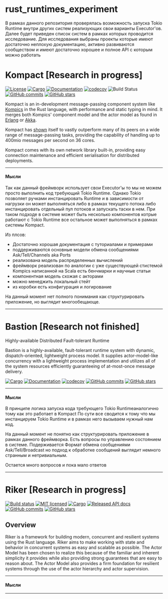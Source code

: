 # rust_runtimes_experiment

В рамках данного репозитория проверялась возможность запуска Tokio Runtime внутри других систем реализующих свои варианты Executor'ов. 
Далее будет приведен список систем в рамках которых проводится исследование. Для исследования выбраны проекты которые 
имеют достаточно неплохую документацию, активно развиваются сообществом и имеют достаточно хорошее и полное API с которым можно работать

Kompact [Research in progress]
=======

[![License](https://img.shields.io/badge/license-MIT-blue.svg)](https://github.com/kompics/kompact)
[![Cargo](https://img.shields.io/crates/v/kompact.svg)](https://crates.io/crates/kompact)
[![Documentation](https://docs.rs/kompact/badge.svg)](https://docs.rs/kompact)
[![codecov](https://codecov.io/gh/kompics/kompact/branch/master/graph/badge.svg?token=NKH34R0CRC)](https://codecov.io/gh/kompics/kompact)
![Build Status](https://github.com/kompics/kompact/workflows/CI/badge.svg)
[![GitHub commits](https://badgen.net/github/commits/kompics/kompact)](https://GitHub.com/kompics/kompact/commit/)
[![GitHub stars](https://img.shields.io/github/stars/kompics/kompact?style=social&label=Star&maxAge=2592000)](https://GitHub.com/kompics/kompact/stargazers/)



Kompact is an in-development message-passing component system like [Kompics](https://kompics.github.io/docs/current/) in the Rust language, with performance and static typing in mind. It merges both Kompics' component model and the actor model as found in [Erlang](http://www.erlang.se/) or [Akka](https://akka.io/).

Kompact has [shown](https://kompics.github.io/kompicsbenches/) itself to vastly outperform many of its peers on a wide range of message-passing tasks, providing the capability of handling up to 400mio messages per second on 36 cores.

Kompact comes with its own network library built-in, providing easy connection maintenance and efficient serialisation for distributed deployments.

---
#### Мысли
Так как данный фреймворк использует свои Executor'ы то мы не можем просто выполнить код требующий Tokio Runtime. Однако 
Tokio позволяет ручками инстанцировать Runtime и в зависимости от нагрузки он может выполняться либо в рамках текущего потока 
либо инстанцировать отдельный пул потоков и запускать таски в нем. При таком подходе в системе может быть несколько компонентов котрые работают 
с Tokio Runtime все остальное может выполняться в рамках системы Kompact.

Из плсов:
- Достаточно хорошая документация с туториалами и примерами
- поддерживаются основные модели обмена сообщениями Ask/Tell/Channels aka Ports
- реализована модель распределенных вычислений
- фреймворк реализован по аналогии с уже существующей стистемой Kompics написанной на Scala есть бенчмарки и научные статьи
- компонентная модель схожая с акторами
- можно менеджить локальный стейт
- из коробки есть конфигурация и логирование 

На данный момент нет полного понимания как структурировать приложение, но выглядит многообещающе.

---


Bastion [Research not finished]
=======

Highly-available Distributed Fault-tolerant Runtime

Bastion is a highly-available, fault-tolerant runtime system with dynamic, dispatch-oriented, lightweight process model. It supplies actor-model-like concurrency with a lightweight process implementation and utilizes all of the system resources efficiently guaranteeing of at-most-once message delivery.

[![Cargo](https://img.shields.io/crates/v/bastion.svg)](https://crates.io/crates/bastion)
[![Documentation](https://docs.rs/bastion/badge.svg)](https://docs.rs/bastion)
[![codecov](https://codecov.io/gh/bastion-rs/bastion/branch/master/graph/badge.svg?token=NKH34R0CRC)](https://codecov.io/gh/kompics/kompact)
[![GitHub commits](https://badgen.net/github/commits/bastion-rs/bastion)](https://GitHub.com/bastion-rs/bastion/commit/)
[![GitHub stars](https://img.shields.io/github/stars/bastion-rs/bastion?style=social&label=Star&maxAge=2592000)](https://GitHub.com/bastion-rs/bastion/stargazers/)

---
#### Мысли
В принципе логика запуска кода требующего Tokio Runtimeаналогично тому как это работает в Kompact
По сути все сводится к тому что мы инстанцируем Tokio Runtime и в рамках него вызываем нужный нам код.

На данный момент не понятно как структурировать приложение в рамках данного фреймворка. Есть вопросы по
управлению состоянием в системе. Подерживается Формат обмена сообщениями Ask/Tell/Broadcast но подход к обработке сообщений
выглядит немного странным и нетривиальным. 

Остается много вопросов и пока мало ответов

---


Riker [Research in progress]
=======
[![Build status](https://github.com/riker-rs/riker/workflows/Build%20and%20run%20tests/badge.svg)](https://github.com/riker-rs/riker/actions?query=workflow%3A%22Build+and+run+tests%22)
[![MIT licensed](https://img.shields.io/badge/license-MIT-blue.svg)](./LICENSE)
[![Cargo](https://img.shields.io/crates/v/riker.svg)](https://crates.io/crates/riker)
[![Released API docs](https://docs.rs/riker/badge.svg)](https://docs.rs/riker)
[![GitHub commits](https://badgen.net/github/commits/riker-rs/riker)](https://GitHub.com/riker-rs/riker/commit/)
[![GitHub stars](https://img.shields.io/github/stars/riker-rs/riker?style=social&label=Star&maxAge=2592000)](https://GitHub.com/riker-rs/riker/stargazers/)


## Overview 

Riker is a framework for building modern, concurrent and resilient systems using the Rust language. Riker aims to make working with state and behavior in concurrent systems as easy and scalable as possible. The Actor Model has been chosen to realize this because of the familiar and inherent simplicity it provides while also providing strong guarantees that are easy to reason about. The Actor Model also provides a firm foundation for resilient systems through the use of the actor hierarchy and actor supervision.

---
#### Мысли


---
